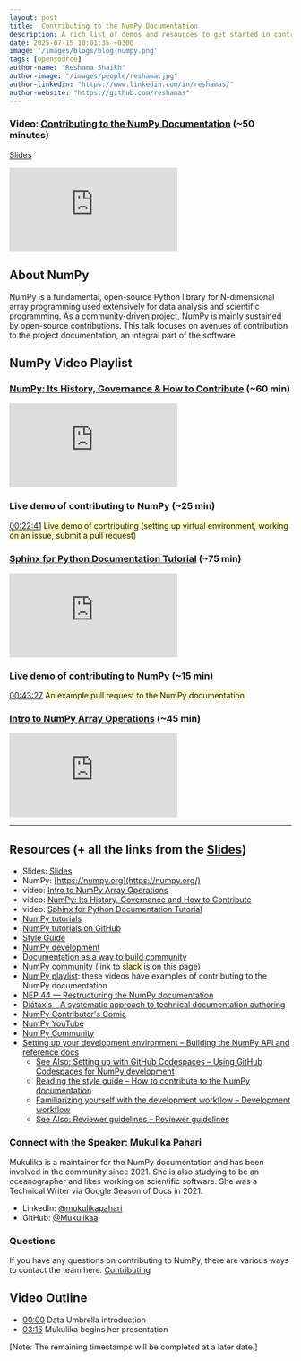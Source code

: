 ```yaml
---
layout: post
title:  Contributing to the NumPy Documentation
description: A rich list of demos and resources to get started in contributing to NumPy.
date: 2025-07-15 10:01:35 +0300
image: '/images/blogs/blog-numpy.png'
tags: [opensource]
author-name: "Reshama Shaikh"
author-image: "/images/people/reshama.jpg"
author-linkedin: "https://www.linkedin.com/in/reshamas/"
author-website: "https://github.com/reshamas"
---
```



### Video: [Contributing to the NumPy Documentation](https://youtu.be/wZmTzfhiu34) (~50 minutes)

[Slides](https://github.com/numpy/archive/blob/main/presentations/NumPy-Documentation-DataUmbrella-MPahari.pdf)

<p>
<iframe src="https://www.youtube.com/embed/wZmTzfhiu34" loading="lazy" frameborder="0" allowfullscreen></iframe>
</p>


## About NumPy

NumPy is a fundamental, open-source Python library for N-dimensional array programming used extensively for data analysis and scientific programming. As a community-driven project, NumPy is mainly sustained by open-source contributions. This talk focuses on avenues of contribution to the project documentation, an integral part of the software.
 
 
## NumPy Video Playlist

### [NumPy: Its History, Governance & How to Contribute](https://youtu.be/lHJqOE5j6xE)  (~60 min)
<p>
<iframe src="https://www.youtube.com/embed/lHJqOE5j6xE" loading="lazy" frameborder="0" allowfullscreen></iframe>
</p>

### Live demo of contributing to NumPy (~25 min)

[00:22:41](https://youtu.be/lHJqOE5j6xE?si=pNOPVNuxPBSn7KnJ) <span style="background-color: #FFFFC5;">Live demo of contributing (setting up virtual environment, working on an issue, submit a pull request) </span>

### [Sphinx for Python Documentation Tutorial](https://youtu.be/tXWscUSYdBs)  (~75 min)
<p>
<iframe src="https://www.youtube.com/embed/tXWscUSYdBs" loading="lazy" frameborder="0" allowfullscreen></iframe>
</p>

### Live demo of contributing to NumPy (~15 min)
[00:43:27](https://youtu.be/tXWscUSYdBs?si=jRzChY2eZxMMPKU3&t=2607) <span style="background-color: #FFFFC5;">An example pull request to the NumPy documentation </span>

### [Intro to NumPy Array Operations](https://youtu.be/oud3Jd1FJ7c)  (~45 min)
<p>
<iframe src="https://www.youtube.com/embed/oud3Jd1FJ7c" loading="lazy" frameborder="0" allowfullscreen></iframe>
</p>

---

## Resources (+ all the links from the [Slides](https://github.com/numpy/archive/blob/main/presentations/NumPy-Documentation-DataUmbrella-MPahari.pdf))
- <span>Slides: </span> [Slides](https://github.com/numpy/archive/blob/main/presentations/NumPy-Documentation-DataUmbrella-MPahari.pdf)
- NumPy: [https://numpy.org](https://numpy.org/)
- video: [Intro to NumPy Array Operations](https://www.youtube.com/watch?v=oud3Jd1FJ7c)
- video: [NumPy: Its History, Governance and How to Contribute](https://www.youtube.com/watch?v=lHJqOE5j6xE&feature=youtu.be)
- video: [Sphinx for Python Documentation Tutorial](https://youtu.be/tXWscUSYdBs)
- [NumPy tutorials](https://numpy.org/numpy-tutorials/)
- [NumPy tutorials on GitHub](https://github.com/numpy/numpy-tutorials)
- [Style Guide](https://numpydoc.readthedocs.io/en/latest/format.html)
- [NumPy development](https://numpy.org/doc/stable/dev/index.html)
- [Documentation as a way to build community](https://labs.quansight.org/blog/2020/03/documentation-as-a-way-to-build-community)
- [NumPy community](https://numpy.org/contribute/) (link to <span style="background-color: #FFFFC5;">slack </span> is on this page) 
- [NumPy playlist](https://www.youtube.com/playlist?list=PLBKcU7Ik-ir8OuaqsdemyJD5hqQJt-Tl6): these videos have examples of contributing to the NumPy documentation 
- [NEP 44 — Restructuring the NumPy documentation](https://numpy.org/neps/nep-0044-restructuring-numpy-docs.html)
- [Diátaxis - A systematic approach to technical documentation authoring](https://diataxis.fr/)
- [NumPy Contributor's Comic](https://heyzine.com/flip-book/3e66a13901.html)
- [NumPy YouTube](https://www.youtube.com/@NumPy_team)
- [NumPy Community](https://numpy.org/community/)
- [Setting up your development environment – Building the NumPy API and reference docs](https://numpy.org/devdocs/dev/howto_build_docs.html#building-the-numpy-api-and-reference-docs)
   - [See Also: Setting up with GitHub Codespaces – Using GitHub Codespaces for NumPy development](https://numpy.org/devdocs/dev/development_ghcodespaces.html#faqs-and-troubleshooting)
   - [Reading the style guide – How to contribute to the NumPy documentation](https://numpy.org/devdocs/dev/howto-docs.html#documentation-style)
   - [Familiarizing yourself with the development workflow – Development workflow](https://numpy.org/devdocs/dev/development_workflow.html)
   - [See Also: Reviewer guidelines – Reviewer guidelines](https://numpy.org/devdocs/dev/reviewer_guidelines.html)


### Connect with the Speaker: Mukulika Pahari

Mukulika is a maintainer for the NumPy documentation and has been involved in the community since 2021. She is also studying to be an oceanographer and likes working on scientific software. She was a Technical Writer via Google Season of Docs in 2021.

- LinkedIn: [@mukulikapahari](https://www.linkedin.com/in/mukulikapahari/)
- GitHub: [@Mukulikaa](https://github.com/Mukulikaa)

### Questions
If you have any questions on contributing to NumPy, there are various ways to contact the team here: [Contributing](https://numpy.org/contribute/)

## Video Outline
- [00:00](https://www.youtube.com/watch?v=wZmTzfhiu34) Data Umbrella introduction
- [03:15](https://youtu.be/wZmTzfhiu34?si=uBClAtqJegeqNfg3&t=195) Mukulika begins her presentation

[Note: The remaining timestamps will be completed at a later date.]
